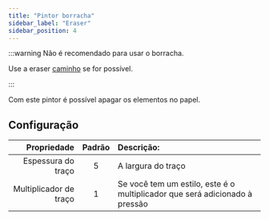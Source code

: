 ```yaml
---
title: "Pintor borracha"
sidebar_label: "Eraser"
sidebar_position: 4
---
```



:::warning Não é recomendado para usar o borracha.

Use a eraser [caminho](path_eraser) se for possível.

:::

Com este pintor é possível apagar os elementos no papel.

## Configuração

|            Propriedade | Padrão | Descrição:                                                                  |
| ----------------------:|:------:|:--------------------------------------------------------------------------- |
|     Espessura do traço |   5    | A largura do traço                                                          |
| Multiplicador de traço |   1    | Se você tem um estilo, este é o multiplicador que será adicionado à pressão |
